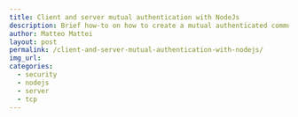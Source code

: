 ```yaml
---
title: Client and server mutual authentication with NodeJs
description: Brief how-to on how to create a mutual authenticated communication between client and server in Nodejs
author: Matteo Mattei
layout: post
permalink: /client-and-server-mutual-authentication-with-nodejs/
img_url:
categories:
  - security
  - nodejs
  - server
  - tcp
---
```

